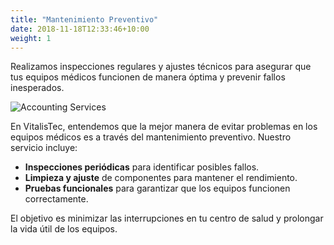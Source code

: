 ```yaml
---
title: "Mantenimiento Preventivo"
date: 2018-11-18T12:33:46+10:00
weight: 1
---
```


Realizamos inspecciones regulares y ajustes técnicos para asegurar que tus equipos médicos funcionen de manera óptima y prevenir fallos inesperados.

![Accounting Services](/images/austin-distel-nGc5RT2HmF0-unsplash.jpg)

En VitalisTec, entendemos que la mejor manera de evitar problemas en los equipos médicos es a través del mantenimiento preventivo. Nuestro servicio incluye:

* **Inspecciones periódicas** para identificar posibles fallos.
* **Limpieza y ajuste** de componentes para mantener el rendimiento.
* **Pruebas funcionales** para garantizar que los equipos funcionen correctamente.

El objetivo es minimizar las interrupciones en tu centro de salud y prolongar la vida útil de los equipos.

